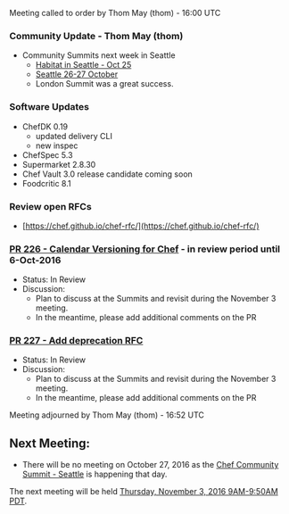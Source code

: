 Meeting called to order by Thom May (thom) -  16:00 UTC

### Community Update - Thom May (thom)

* Community Summits next week in Seattle
  * [Habitat in Seattle - Oct 25](https://www.cvent.com/c/express/ded174e7-ed28-4f43-bf8a-642c782dc05f)
  * [Seattle 26-27 October](https://summit.chef.io/seattle)
  * London Summit was a great success.

### Software Updates

* ChefDK 0.19
  * updated delivery CLI
  * new inspec
* ChefSpec 5.3
* Supermarket 2.8.30
* Chef Vault 3.0 release candidate coming soon
* Foodcritic 8.1

### Review open RFCs

* [https://chef.github.io/chef-rfc/](https://chef.github.io/chef-rfc/)

### [PR 226 - Calendar Versioning for Chef](https://github.com/chef/chef-rfc/pull/226) - in review period until 6-Oct-2016

* Status: In Review
* Discussion:
  * Plan to discuss at the Summits and revisit during the November 3 meeting.
  * In the meantime, please add additional comments on the PR

### [PR 227 - Add deprecation RFC](https://github.com/chef/chef-rfc/pull/227)

* Status: In Review
* Discussion:
  * Plan to discuss at the Summits and revisit during the November 3 meeting.
  * In the meantime, please add additional comments on the PR

Meeting adjourned by Thom May (thom) -  16:52 UTC

## Next Meeting:

* There will be no meeting on October 27, 2016 as the [Chef Community Summit - Seattle](https://summit.chef.io/seattle/) is happening that day.

The next meeting will be held [Thursday, November 3, 2016 9AM-9:50AM PDT](http://everytimezone.com/#2016-11-3,240,cn3).
